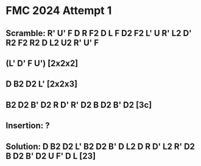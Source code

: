 # FMC 2024 Attempt 1

## Scramble: R' U' F D R F2 D L F D2 F2 L' U R' L2 D' R2 F2 R2 D L2 U2 R' U' F

## (L' D' F U') [2x2x2]

## D B2 D2 L' [2x2x3]

## B2 D2 B' D2 R D' R' D2 B D2 B' D2 [3c]

## Insertion: ?

## Solution: D B2 D2 L' B2 D2 B' D L2 D R D' L2 R' D2 B D2 B' D2 U F' D L [23]
